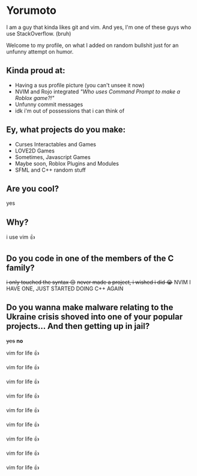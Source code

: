 # Yorumoto
I am a guy that kinda likes git and vim. And yes, I'm one of these guys who use StackOverflow. (bruh)

Welcome to my profile, on what I added on random bullshit just for an unfunny attempt on humor.

## Kinda proud at:
- Having a sus profile picture (you can't unsee it now)
- NVIM and Rojo integrated *"Who uses Command Prompt to make a Roblox game?!"*
- Unfunny commit messages
- idk i'm out of possessions that i can think of

## Ey, what projects do you make:
- Curses Interactables and Games
- LOVE2D Games
- Sometimes, Javascript Games
- Maybe soon, Roblox Plugins and Modules
- SFML and C++ random stuff

## Are you cool?
yes

## Why?
i use vim :thumbsup:

## Do you code in one of the members of the C family?
~~i only touched the syntax :pensive:~~
~~never made a project, i wished i did :sob:~~
NVIM I HAVE ONE, JUST STARTED DOING C++ AGAIN

## Do you wanna make malware relating to the Ukraine crisis shoved into one of your popular projects... And then getting up in jail?
~~yes~~ **no**

vim for life :thumbsup:

vim for life :thumbsup:

vim for life :thumbsup:

vim for life :thumbsup:

vim for life :thumbsup:

vim for life :thumbsup:

vim for life :thumbsup:

vim for life :thumbsup:

vim for life :thumbsup:

